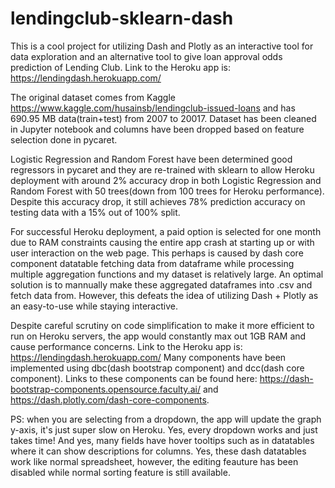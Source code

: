 # lendingclub-sklearn-dash
This is a cool project for utilizing Dash and Plotly as an interactive tool for data exploration and an alternative tool to give loan approval odds prediction of Lending Club.
Link to the Heroku app is: https://lendingdash.herokuapp.com/

The original dataset comes from Kaggle https://www.kaggle.com/husainsb/lendingclub-issued-loans and has 690.95 MB data(train+test) from 2007 to 20017.
Dataset has been cleaned in Jupyter notebook and columns have been dropped based on feature selection done in pycaret.

Logistic Regression and Random Forest have been determined good regressors in pycaret and they are re-trained with sklearn to allow Heroku deployment with around 2% accuracy drop in both 
Logistic Regression and Random Forest with 50 trees(down from 100 trees for Heroku performance). Despite this accuracy drop, it still achieves 78% prediction accuracy on testing data with a 15% out of 100% split.

For successful Heroku deployment, a paid option is selected for one month due to RAM constraints causing the entire app crash at starting up or with user interaction on the web page. This perhaps is caused by dash core component datatable fetching data from dataframe while processing multiple aggregation functions and my dataset is relatively large. An optimal solution is to mannually make these aggregated dataframes into .csv and fetch data from. However, this defeats the idea of utilizing Dash + Plotly as an easy-to-use while staying interactive.

Despite careful scrutiny on code simplification to make it more efficient to run on Heroku servers, the app would constantly max out 1GB RAM and cause performance concerns. 
Link to the Heroku app is: https://lendingdash.herokuapp.com/
Many components have been implemented using dbc(dash bootstrap component) and dcc(dash core component). Links to these components can be found here: https://dash-bootstrap-components.opensource.faculty.ai/ and https://dash.plotly.com/dash-core-components.


PS: when you are selecting from a dropdown, the app will update the graph y-axis, it's just super slow on Heroku. Yes, every dropdown works and just takes time! And yes, many fields have hover tooltips such as in datatables where it can show descriptions for columns. Yes, these dash datatables work like normal spreadsheet, however, the editing feauture has been disabled while normal sorting feature is still available.
